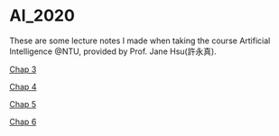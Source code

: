 # AI_2020
These are some lecture notes I made when taking the course Artificial Intelligence @NTU, provided by Prof. Jane Hsu(許永真).

[Chap 3](Chap%203%2065c79cfac2c7463b82553ac778491ba5.md)

[Chap 4](Chap%204%205cb5dbe8d2cb4dd99cb9a7d3ac67ada8.md)

[Chap 5](Chap%205%20fc84e7da7326420f9c0d7e5c859c0c2f.md)

[Chap 6](Chap%206%2000cbb14f336f4dedad1efe90ab559867.md)